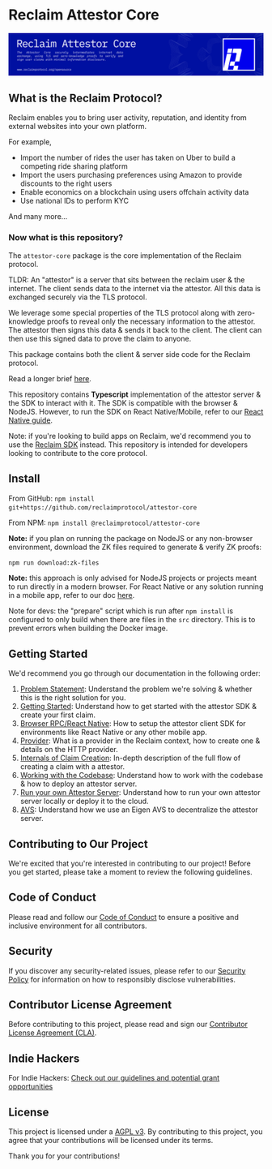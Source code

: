 # Reclaim Attestor Core

<div>
    <div>
        <img src="https://raw.githubusercontent.com/reclaimprotocol/.github/main/assets/banners/Attestor-Core.png"  />
    </div>
</div>

## What is the Reclaim Protocol?

Reclaim enables you to bring user activity, reputation, and identity from external websites into your own platform.

For example,
- Import the number of rides the user has taken on Uber to build a competing ride sharing platform
- Import the users purchasing preferences using Amazon to provide discounts to the right users
- Enable economics on a blockchain using users offchain activity data
- Use national IDs to perform KYC

And many more...

### Now what is this repository?

The `attestor-core` package is the core implementation of the Reclaim protocol.

TLDR: An "attestor" is a server that sits between the reclaim user & the internet. The client sends data to the internet via the attestor. All this data is exchanged securely via the TLS protocol.

We leverage some special properties of the TLS protocol along with zero-knowledge proofs to reveal only the necessary information to the attestor.
The attestor then signs this data & sends it back to the client. The client can then use this signed data to prove the claim to anyone.

This package contains both the client & server side code for the Reclaim protocol.

Read a longer brief [here](/docs/problem-statement.md).

This repository contains **Typescript** implementation of the attestor server & the SDK to interact with it. The SDK is compatible with the browser & NodeJS. However, to run the SDK on React Native/Mobile, refer to our [React Native guide](/docs/browser-rpc.md).

Note: if you're looking to build apps on Reclaim, we'd recommend you to use the [Reclaim SDK](https://docs.reclaimprotocol.org/) instead. This repository is intended for developers looking to contribute to the core protocol.

## Install

From GitHub:
`npm install git+https://github.com/reclaimprotocol/attestor-core`

From NPM:
`npm install @reclaimprotocol/attestor-core`

**Note:** if you plan on running the package on NodeJS or any non-browser environment, download the ZK files required to generate & verify ZK proofs:
```bash
npm run download:zk-files
```

**Note:** this approach is only advised for NodeJS projects or projects meant to run directly in a modern browser. For React Native or any solution running in a mobile app, refer to our doc [here](/docs/browser-rpc.md).

Note for devs: the "prepare" script which is run after `npm install` is configured to only build when there are files in the `src` directory. This is to prevent errors when building the Docker image.

## Getting Started

We'd recommend you go through our documentation in the following order:
1. [Problem Statement](/docs/problem-statement.md): Understand the problem we're solving & whether this is the right solution for you.
2. [Getting Started](/docs/getting-started.md): Understand how to get started with the attestor SDK & create your first claim.
3. [Browser RPC/React Native](/docs/browser-rpc.md): How to setup the attestor client SDK for environments like React Native or any other mobile app.
4. [Provider](/docs/provider.md): What is a provider in the Reclaim context, how to create one & details on the HTTP provider.
5. [Internals of Claim Creation](/docs/claim-creation.md): In-depth description of the full flow of creating a claim with a attestor.
6. [Working with the Codebase](/docs/project.md): Understand how to work with the codebase & how to deploy an attestor server.
7. [Run your own Attestor Server](/docs/run-server.md): Understand how to run your own attestor server locally or deploy it to the cloud.
8. [AVS](/docs/avs.md): Understand how we use an Eigen AVS to decentralize the attestor server.

## Contributing to Our Project

We're excited that you're interested in contributing to our project! Before you get started, please take a moment to review the following guidelines.

## Code of Conduct

Please read and follow our [Code of Conduct](https://github.com/reclaimprotocol/.github/blob/main/Code-of-Conduct.md) to ensure a positive and inclusive environment for all contributors.

## Security

If you discover any security-related issues, please refer to our [Security Policy](https://github.com/reclaimprotocol/.github/blob/main/SECURITY.md) for information on how to responsibly disclose vulnerabilities.

## Contributor License Agreement

Before contributing to this project, please read and sign our [Contributor License Agreement (CLA)](https://github.com/reclaimprotocol/.github/blob/main/CLA.md).

## Indie Hackers

For Indie Hackers: [Check out our guidelines and potential grant opportunities](https://github.com/reclaimprotocol/.github/blob/main/Indie-Hackers.md)

## License

This project is licensed under a [AGPL v3](./LICENSE). By contributing to this project, you agree that your contributions will be licensed under its terms.

Thank you for your contributions!
